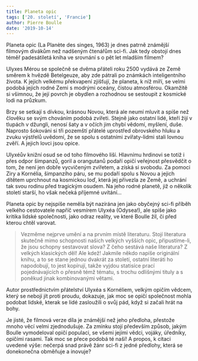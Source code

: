 ```yaml
---
title: Planeta opic
tags: ['20. století', 'Francie']
author: Pierre Boulle
date: '2019-10-14'
---
```


Planeta opic (La Planète des singes, 1963) je dnes patrně známější filmovým divákům než nadšeným čtenářům sci-fi. Jak tedy obstojí dnes téměř padesátiletá kniha ve srovnání s o pět let mladším filmem?

Ulyxes Mérou se společně se dvěma přáteli roku 2500 vydává ze Země směrem k hvězdě Betelgeuze, aby zde pátrali po známkách inteligentního života. K jejich velkému překvapení zjišťují, že planeta, k níž míří, se velmi podobá jejich rodné Zemi s modrými oceány, čistou atmosférou. Okamžitě si všimnou, že její povrch je obydlen a rozhodnou se sestoupit z kosmické lodi na průzkum.

Brzy se setkají s dívkou, krásnou Novou, která ale neumí mluvit a spíše než člověku se svým chováním podobá zvířeti. Stejně jako ostatní lidé, kteří žijí v tlupách v džungli, nenosí šaty a v očích jim chybí vědomí, myšlení, duše. Naprosto šokováni si tři pozemští přátelé uprostřed obrovského hluku a zvuku výstřelů uvědomí, že se spolu s ostatními zvířaty-lidmi stali lovnou zvěří. A jejich lovci jsou opice.

Ulyxéův knižní osud se od toho filmového liší. Hlavnímu hrdinovi se totiž i přes odpor šimpanzů, goril a orangutanů podaří opičí veřejnost přesvědčit o tom, že není jen dobře vycvičeným zvířetem, a získá si svobodu. Za pomoci Ziry a Kornélia, šimpanzího páru, se mu podaří spolu s Novou a jejich dítětem uprchnout na kosmickou loď, která jej přivezla ze Země, a uchrání tak svou rodinu před tragickým osudem. Na jeho rodné planetě, již o několik století starší, ho však nečeká příjemné uvítání…

Planeta opic by nejspíše neměla být nazírána jen jako obyčejný sci-fi příběh velkého cestovatele napříč vesmírem Ulyxéa (Odysea!), ale spíše jako kritika lidské společnosti, jako odraz reality, ve které Boulle žil, či před kterou chtěl varovat.


> Vezměme nejprve umění a na prvním místě literaturu. Stojí literatura skutečně mimo schopnosti našich velkých vyšších opic, připustíme-li, že jsou schopny sestavovat slova? Z čeho sestává naše literatura? Z velkých klasických děl! Ale kdež! Jakmile někdo napíše originální knihu, a to se stane jednou dvakrát za století, ostatní literáti ho napodobují, to jest kopírují, takže vyjdou statisíce prací pojednávajících o přesně témž tématu, s trochu odlišnými tituly a s poněkud jinak kombinovanými větami.

Autor prostřednictvím přátelství Ulyxéa s Kornéliem, velkým opičím vědcem, který se nebojí jít proti proudu, dokazuje, jak moc se opičí společnost mohla podobat lidské, kterak se lidé zasloužili o svůj pád, když si začali hrát na bohy.

Je jisté, že filmová verze díla je známější než jeho předloha, přestože mnoho věcí velmi zjednodušuje. Za zmínku stojí především způsob, jakým Boulle vymodeloval opičí populaci, se všemi jejími vědci, vojáky, úředníky, opičími rasami. Tak moc se přece podobá té naší!
A propos, k citaci uvedené výše: nečerpá snad právě žánr sci-fi z jedné předlohy, která se donekonečna obměňuje a inovuje?

